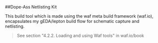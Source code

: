 ##Dope-Ass Netlisting Kit

This build tool which is made using the waf meta build framework (waf.io), encapsulates my gEDA/lepton build flow for schematic capture and netlisting.


> See section "4.2.2. Loading and using Waf tools" in waf.io/book
